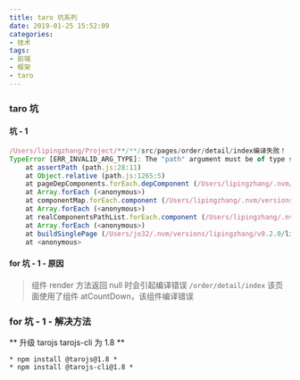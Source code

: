 ```yaml
---
title: taro 坑系列
date: 2019-01-25 15:52:09
categories:
- 技术
tags:
- 前端
- 框架
- taro
---
```

### taro 坑
#### 坑 - 1
```JavaScript
/Users/lipingzhang/Project/**/**/src/pages/order/detail/index编译失败！
TypeError [ERR_INVALID_ARG_TYPE]: The "path" argument must be of type string
    at assertPath (path.js:28:11)
    at Object.relative (path.js:1265:5)
    at pageDepComponents.forEach.depComponent (/Users/lipingzhang/.nvm/versions/node/v9.2.0/lib/node_modules/@tarojs/cli/src/weapp.js:1326:64)
    at Array.forEach (<anonymous>)
    at componentMap.forEach.component (/Users/lipingzhang/.nvm/versions/node/v9.2.0/lib/node_modules/@tarojs/cli/src/weapp.js:1320:31)
    at Array.forEach (<anonymous>)
    at realComponentsPathList.forEach.component (/Users/lipingzhang/.nvm/versions/node/v9.2.0/lib/node_modules/@tarojs/cli/src/weapp.js:1319:24)
    at Array.forEach (<anonymous>)
    at buildSinglePage (/Users/jo32/.nvm/versions/lipingzhang/v9.2.0/lib/node_modules/@tarojs/cli/src/weapp.js:1316:30)
    at <anonymous>
```
<!-- more -->
#### for 坑 - 1 - 原因
> 组件 render 方法返回 null 时会引起编译错误
> `/order/detail/index` 该页面使用了组件 atCountDown，该组件编译错误
### for 坑 - 1 - 解决方法
** 升级 tarojs tarojs-cli 为 1.8 **
```
* npm install @tarojs@1.8 *
* npm install @tarojs-cli@1.8 *
```
